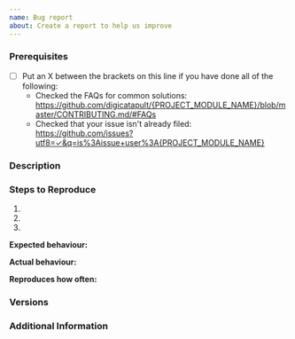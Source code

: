 ```yaml
---
name: Bug report  
about: Create a report to help us improve
---
```


<!--

Have you read {PROJECT_NAME}'s Code of Conduct? By filing an Issue, you are expected to comply with it, including treating everyone with respect: https://github.com/digicatapult/{PROJECT_MODULE_NAME}/.github/blob/master/CODE_OF_CONDUCT.md

-->

### Prerequisites

* [ ] Put an X between the brackets on this line if you have done all of the following:
    * Checked the FAQs for common solutions: <https://github.com/digicatapult/{PROJECT_MODULE_NAME}/blob/master/CONTRIBUTING.md/#FAQs>
    * Checked that your issue isn't already filed: <https://github.com/issues?utf8=✓&q=is%3Aissue+user%3A{PROJECT_MODULE_NAME}>

### Description

<!-- Description of the issue -->

### Steps to Reproduce

1. <!-- First Step -->
2. <!-- Second Step -->
3. <!-- and so on… -->

**Expected behaviour:**

<!-- What you expect to happen -->

**Actual behaviour:**

<!-- What actually happens -->

**Reproduces how often:**

<!-- What percentage of the time does it reproduce? -->

### Versions

<!-- You can get this information from copy and pasting the version on the home page or via package.json. Also, please include the OS and what version of the OS you're running. -->

### Additional Information

<!-- Any additional information, configuration or data that might be necessary to reproduce the issue. -->
